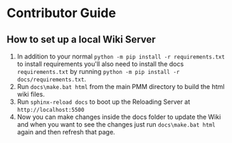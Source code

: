 # Contributor Guide

## How to set up a local Wiki Server

1. In addition to your normal `python -m pip install -r requirements.txt` to install requirements you'll also need to install the docs `requirements.txt` by running `python -m pip install -r docs/requirements.txt`.
2. Run `docs\make.bat html` from the main PMM directory to build the html wiki files.
3. Run `sphinx-reload docs` to boot up the Reloading Server at `http://localhost:5500`
4. Now you can make changes inside the docs folder to update the Wiki and when you want to see the changes just run `docs\make.bat html` again and then refresh that page.